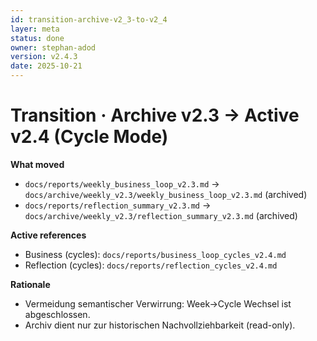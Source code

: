 ```yaml
---
id: transition-archive-v2_3-to-v2_4
layer: meta
status: done
owner: stephan-adod
version: v2.4.3
date: 2025-10-21
---
```


# Transition · Archive v2.3 → Active v2.4 (Cycle Mode)

**What moved**
- `docs/reports/weekly_business_loop_v2.3.md` → `docs/archive/weekly_v2.3/weekly_business_loop_v2.3.md` (archived)
- `docs/reports/reflection_summary_v2.3.md` → `docs/archive/weekly_v2.3/reflection_summary_v2.3.md` (archived)

**Active references**
- Business (cycles): `docs/reports/business_loop_cycles_v2.4.md`
- Reflection (cycles): `docs/reports/reflection_cycles_v2.4.md`

**Rationale**
- Vermeidung semantischer Verwirrung: Week→Cycle Wechsel ist abgeschlossen.
- Archiv dient nur zur historischen Nachvollziehbarkeit (read-only).
